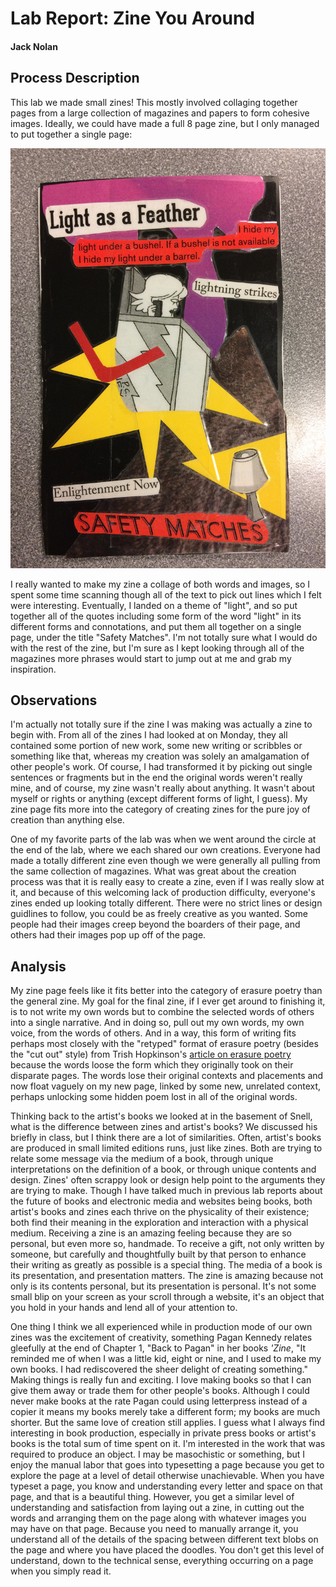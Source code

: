 # Lab Report: Zine You Around

#### Jack Nolan

## Process Description

This lab we made small zines! This mostly involved collaging together pages from a large collection of magazines and papers to form cohesive images. Ideally, we could have made a full 8 page zine, but I only managed to put together a single page:

![A photograph of the only page of the zine I completed](/images/zine.jpg)

I really wanted to make my zine a collage of both words and images, so I spent some time scanning though all of the text to pick out lines which I felt were interesting. Eventually, I landed on a theme of "light", and so put together all of the quotes including some form of the word "light" in its different forms and connotations, and put them all together on a single page, under the title "Safety Matches". I'm not totally sure what I would do with the rest of the zine, but I'm sure as I kept looking through all of the magazines more phrases would start to jump out at me and grab my inspiration.

## Observations

I'm actually not totally sure if the zine I was making was actually a zine to begin with. From all of the zines I had looked at on Monday, they all contained some portion of new work, some new writing or scribbles or something like that, whereas my creation was solely an amalgamation of other people's work. Of course, I had transformed it by picking out single sentences or fragments but in the end the original words weren't really mine, and of course, my zine wasn't really about anything. It wasn't about myself or rights or anything (except different forms of light, I guess). My zine page fits more into the category of creating zines for the pure joy of creation than anything else.

One of my favorite parts of the lab was when we went around the circle at the end of the lab, where we each shared our own creations. Everyone had made a totally different zine even though we were generally all pulling from the same collection of magazines. What was great about the creation process was that it is really easy to create a zine, even if I was really slow at it, and because of this welcoming lack of production difficulty, everyone's zines ended up looking totally different. There were no strict lines or design guidlines to follow, you could be as freely creative as you wanted. Some people had their images creep beyond the boarders of their page, and others had their images pop up off of the page.

## Analysis

My zine page feels like it fits better into the category of erasure poetry than the general zine. My goal for the final zine, if I ever get around to finishing it, is to not write my own words but to combine the selected words of others into a single narrative. And in doing so, pull out my own words, my own voice, from the words of others. And in a way, this form of writing fits perhaps most closely with the "retyped" format of erasure poetry (besides the "cut out" style) from Trish Hopkinson's [article on erasure poetry](https://trishhopkinson.com/2018/06/10/6-styles-of-erasure-poetry-guest-blog-post-by-erin-dorney/) because the words loose the form which they originally took on their disparate pages. The words lose their original contexts and placements and now float vaguely on my new page, linked by some new, unrelated context, perhaps unlocking some hidden poem lost in all of the original words.

Thinking back to the artist's books we looked at in the basement of Snell, what is the difference between zines and artist's books? We discussed his briefly in class, but I think there are a lot of similarities. Often, artist's books are produced in small limited editions runs, just like zines. Both are trying to relate some message via the medium of a book, through unique interpretations on the definition of a book, or through unique contents and design. Zines' often scrappy look or design help point to the arguments they are trying to make. Though I have talked much in previous lab reports about the future of books and electronic media and websites being books, both artist's books and zines each thrive on the physicality of their existence; both find their meaning in the exploration and interaction with a physical medium. Receiving a zine is an amazing feeling because they are so personal, but even more so, handmade. To receive a gift, not only written by someone, but carefully and thoughtfully built by that person to enhance their writing as greatly as possible is a special thing. The media of a book is its presentation, and presentation matters. The zine is amazing because not only is its contents personal, but its presentation is personal. It's not some small blip on your screen as your scroll through a website, it's an object that you hold in your hands and lend all of your attention to.

One thing I think we all experienced while in production mode of our own zines was the excitement of creativity, something Pagan Kennedy relates gleefully at the end of Chapter 1, "Back to Pagan" in her books *'Zine*, "It reminded me of when I was a little kid, eight or nine, and I used to make my own books. I had rediscovered the sheer delight of creating something." Making things is really fun and exciting. I love making books so that I can give them away or trade them for other people's books. Although I could never make books at the rate Pagan could using letterpress instead of a copier it means my books merely take a different form; my books are much shorter. But the same love of creation still applies. I guess what I always find interesting in book production, especially in private press books or artist's books is the total sum of time spent on it. I'm interested in the work that was required to produce an object. I may be masochistic or something, but I enjoy the manual labor that goes into typesetting a page because you get to explore the page at a level of detail otherwise unachievable. When you have typeset a page, you know and understanding every letter and space on that page, and that is a beautiful thing. However, you get a similar level of understanding and satisfaction from laying out a zine, in cutting out the words and arranging them on the page along with whatever images you may have on that page. Because you need to manually arrange it, you understand all of the details of the spacing between different text blobs on the page and where you have placed the doodles. You don't get this level of understand, down to the technical sense, everything occurring on a page when you simply read it.


